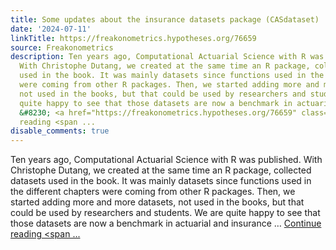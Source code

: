 ```yaml
---
title: Some updates about the insurance datasets package (CASdataset)
date: '2024-07-11'
linkTitle: https://freakonometrics.hypotheses.org/76659
source: Freakonometrics
description: Ten years ago, Computational Actuarial Science with R was published.
  With Christophe Dutang, we created at the same time an R package, collected datasets
  used in the book. It was mainly datasets since functions used in the different chapters
  were coming from other R packages. Then, we started adding more and more datasets,
  not used in the books, but that could be used by researchers and students. We are
  quite happy to see that those datasets are now a benchmark in actuarial and insurance
  &#8230; <a href="https://freakonometrics.hypotheses.org/76659" class="more-link">Continue
  reading <span ...
disable_comments: true
---
```

Ten years ago, Computational Actuarial Science with R was published. With Christophe Dutang, we created at the same time an R package, collected datasets used in the book. It was mainly datasets since functions used in the different chapters were coming from other R packages. Then, we started adding more and more datasets, not used in the books, but that could be used by researchers and students. We are quite happy to see that those datasets are now a benchmark in actuarial and insurance &#8230; <a href="https://freakonometrics.hypotheses.org/76659" class="more-link">Continue reading <span ...